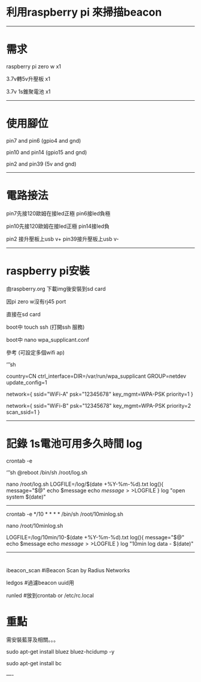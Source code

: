 
# 利用raspberry pi 來掃描beacon

---
# 需求
raspberry pi zero w x1

3.7v轉5v升壓板 x1

3.7v 1s錐聚電池 x1

---
# 使用腳位
pin7 and pin6 (gpio4 and gnd)

pin10 and pin14 (gpio15 and gnd)

pin2 and pin39 (5v and gnd)

---
# 電路接法
pin7先接120歐姆在接led正極
pin6接led負極

pin10先接120歐姆在接led正極
pin14接led負

pin2 接升壓板上usb v+
pin39接升壓板上usb v-

---
# raspberry pi安裝
由raspberry.org 下載img後安裝到sd card

因pi zero w沒有rj45 port

直接在sd card

boot中 touch ssh (打開ssh 服務)

boot中 nano wpa_supplicant.conf


參考 (可設定多個wifi ap)

‘’’sh

country=CN
ctrl_interface=DIR=/var/run/wpa_supplicant GROUP=netdev
update_config=1
 
network={
ssid="WiFi-A"
psk="12345678"
key_mgmt=WPA-PSK
priority=1
}
 
network={
ssid="WiFi-B"
psk="12345678"
key_mgmt=WPA-PSK
priority=2
scan_ssid=1
}

---

# 記錄 1s電池可用多久時間 log

crontab -e

‘’’sh
@reboot /bin/sh /root/log.sh

nano /root/log.sh
LOGFILE=/log/$(date +%Y-%m-%d).txt
log(){
    message="$@"
    echo $message
    echo $message >>$LOGFILE
}
log "open system $(date)"

---
crontab -e
*/10 * * * * /bin/sh /root/10minlog.sh

nano /root/10minlog.sh

LOGFILE=/log/10min/10-$(date +%Y-%m-%d).txt
log(){
    message="$@"
    echo $message
    echo $message >>$LOGFILE
}
log "10min log data - $(date)"

---

#
ibeacon_scan
#iBeacon Scan by Radius Networks

ledgos
#過濾beacon uuid用

runled
#放到crontab or /etc/rc.local


# 重點
需安裝藍芽及相關。。。

sudo apt-get install bluez bluez-hcidump -y

sudo apt-get install bc

—-
